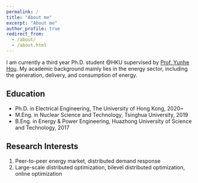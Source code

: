 ```yaml
---
permalink: /
title: "About me"
excerpt: "About me"
author_profile: true
redirect_from: 
  - /about/
  - /about.html
---
```


I am currently a third year Ph.D. student @HKU supervised by [Prof. Yunhe Hou](https://www.eee.hku.hk/people/yhhou/). My academic background mainly lies in the energy sector, including the generation, delivery, and consumption of energy.

## Education

* Ph.D. in Electrical Engineering, The University of Hong Kong, 2020~
* M.Eng. in Nuclear Science and Technology, Tsinghua University, 2019
* B.Eng. in Energy & Power Engineering, Huazhong University of Science and Technology, 2017

## Research Interests

1. Peer-to-peer energy market, distributed demand response
2. Large-scale distributed optimization, bilevel distributed optimization, online optimization
